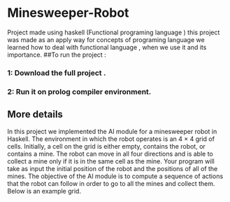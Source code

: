 # Minesweeper-Robot
Project made using haskell (Functional programing language ) this project was made as an apply way for concepts of programing language we learned how to deal with functional language , when we use it and its importance.
##To run the project :
### 1: Download the full project .
### 2: Run it on prolog compiler environment.
## More details
In this project we implemented the AI module for a minesweeper robot in
Haskell. The environment in which the robot operates is an 4 × 4 grid of cells. Initially,
a cell on the grid is either empty, contains the robot, or contains a mine. The robot can
move in all four directions and is able to collect a mine only if it is in the same cell as the
mine. Your program will take as input the initial position of the robot and the positions
of all of the mines. The objective of the AI module is to compute a sequence of actions
that the robot can follow in order to go to all the mines and collect them. Below is an
example grid.
